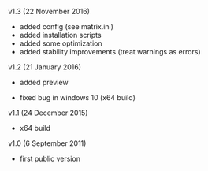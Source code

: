 v1.3 (22 November 2016)
+ added config (see matrix.ini)
+ added installation scripts
+ added some optimization
+ added stability improvements (treat warnings as errors)

v1.2 (21 January 2016)
+ added preview
- fixed bug in windows 10 (x64 build)

v1.1 (24 December 2015)
+ x64 build

v1.0 (6 September 2011)
- first public version
